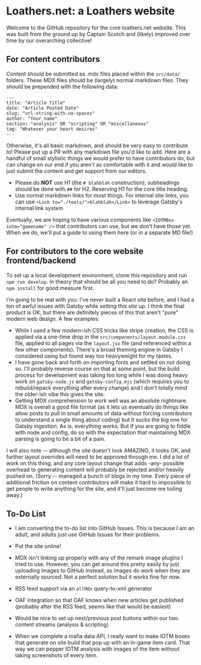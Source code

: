 # Loathers.net: a Loathers website

Welcome to the GitHub repository for the core loathers.net website. This was built from the ground up by Captain Scotch and (likely) improved over time by our overarching collective!

## For content contributors
Content should be submitted as .mdx files placed within the `src/data/` folders. These MDX files should be (largely) normal markdown files. They should be prepended with the following data:

```
---
title: "Article Title"
date: "Article Posted Date"
slug: "url-string-with-no-spaces"
author: "Your name"
section: "analysis" OR "scripting" OR "miscellaneous"
tag: "Whatever your heart desires"
---
```

Otherwise, it's all basic markdown, and should be very easy to contribute to! Please put up a PR with any markdown file you'd like to add. Here are a handful of small stylistic things we would prefer to have contributors do, but can change on our end if you aren't as comfortable with it and would like to just submit the content and get support from our editors.

- Please do **NOT** use H1 (the `# blahblah` construction); subheadings should be done with `##` for H2. Reserving H1 for the core title heading.
- Use normal markdown links for most things. For internal site links, you can use `<Link to="./tools/">blahblah</Link>` to leverage Gatsby's internal link system

Eventually, we are hoping to have various components like `<IOTMBox iotm="gamename" />` that contributors can use, but we don't have those yet. When we do, we'll put a guide to using them here (or in a separate MD file!)

## For contributors to the core website frontend/backend

To set up a local development environment, clone this repository and run `npm run develop`. In theory that should be all you need to do? Probably an `npm install` for good measure first.

I'm going to be real with you: I've never built a React site before, and I had a ton of awful issues with Gatsby while setting this site up. I think the final product is OK, but there are definitely pieces of this that aren't "pure" modern web design. A few examples: 

- While I used a few modern-ish CSS tricks like stripe creation, the CSS is applied via a one-time drop in the `src/components/layout.module.css` file, applied to all pages via the `layout.jsx` file (and referenced within a few other components). There's a broad theming engine in Gatsby I considered using but found way too heavyweight for my tastes. 
- I have gone back and forth on importing fonts and settled on not doing so. I'll probably reverse course on that at some point, but the build process for development was taking too long while I was doing heavy work on `gatsby-node.js` and `gatsby-config.mjs` (which requires you to rebuild/repack everything after every change) and I don't totally mind the older-ish vibe this gives the site.
- Getting MDX comprehension to work well was an absolute nightmare. MDX is overall a good file format (as it lets us eventually do things like allow posts to pull in small amounts of data without forcing contributors to understand a single thing about coding) but it sucks the big one for Gatsby ingestion. As is, everything works. But if you are going to fiddle with node and config, do so with the expectation that maintaining MDX parsing is going to be a bit of a pain.

I will also note -- although the site doesn't look AMAZING, it looks OK, and further layout overrides will need to be approved through me. I did a lot of work on this thing, and any core layout change that adds -any- possible overhead to generating content will probably be rejected and/or heavily pushed on. (Sorry -- managed a bunch of blogs in my time. Every piece of additional friction on content contributors will make it hard to impossible to get people to write anything for the site, and it'll just become me toiling away.)

## To-Do List
- I am converting the to-do list into GitHub Issues. This is because I am an adult, and adults just use GitHub Issues for their problems. 

- Put the site online!
- MDX isn't linking up properly with any of the remark image plugins I tried to use. However, you can get around this pretty easily by just uploading images to GitHub instead, as images do work when they are externally sourced. Not a perfect solution but it works fine for now.
- RSS feed support via an `allMdx` query-to-xml generator
- OAF integration so that OAF knows when new articles get published (probably after the RSS feed, seems like that would be easiest)
- Would be nice to set up next/previous post buttons within our two content streams (analysis & scripting)
- When we complete a mafia data API, I really want to make IOTM boxes that generate on site build that pop up with an in-game item card. That way we can pepper IOTM analysis with images of the item without taking screenshots of every item.